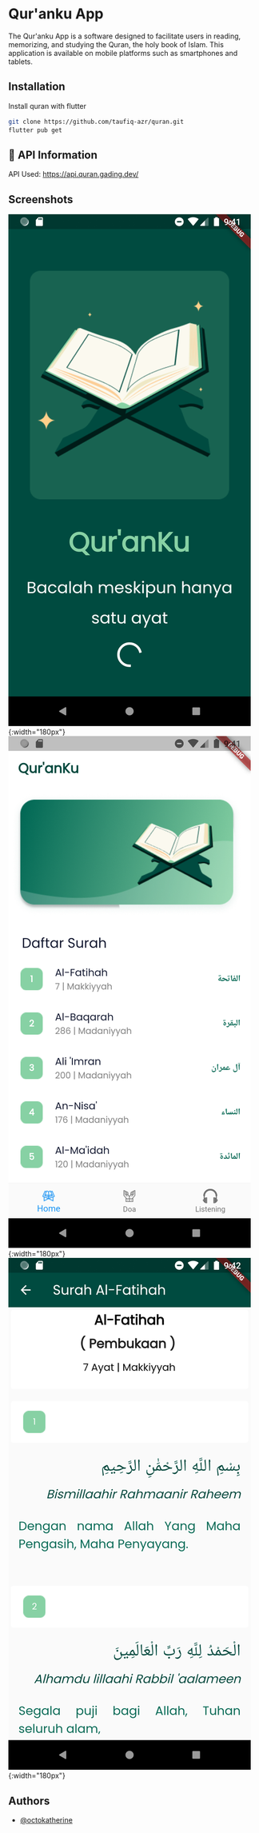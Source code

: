 
# Qur'anku App

The Qur'anku App is a software designed to facilitate users in reading, memorizing, and studying the Quran, the holy book of Islam. This application is available on mobile platforms such as smartphones and tablets.


## Installation

Install quran with flutter

```bash
git clone https://github.com/taufiq-azr/quran.git
flutter pub get
```

## 🔗 API Information

API Used: https://api.quran.gading.dev/
    
## Screenshots

![App Screenshot](screenshots/ss1.png){:width="180px"}
![App Screenshot](screenshots/ss2.png){:width="180px"}
![App Screenshot](screenshots/ss3.png){:width="180px"}



## Authors

- [@octokatherine](https://github.com/taufiq-azr)

